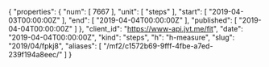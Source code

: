 {
  "properties": {
    "num": [
      7667
    ],
    "unit": [
      "steps"
    ],
    "start": [
      "2019-04-03T00:00:00Z"
    ],
    "end": [
      "2019-04-04T00:00:00Z"
    ],
    "published": [
      "2019-04-04T00:00:00Z"
    ]
  },
  "client_id": "https://www-api.jvt.me/fit",
  "date": "2019-04-04T00:00:00Z",
  "kind": "steps",
  "h": "h-measure",
  "slug": "2019/04/fpkj8",
  "aliases": [
    "/mf2/c1572b69-9fff-4fbe-a7ed-239f194a8eec/"
  ]
}
